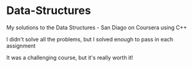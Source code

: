 # Data-Structures
My solutions to the Data Structures - San Diago on Coursera using C++

I didn't solve all the problems, but I solved enough to pass in each assignment

It was a challenging course, but it's really worth it!
